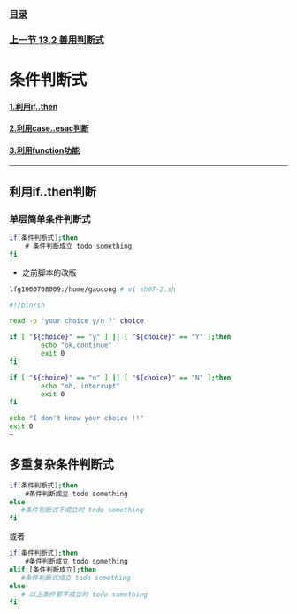 ### [目录](https://github.com/Letitmiss/Linux-learning/blob/master/README.md)
### [上一节 13.2 善用判断式 ](https://github.com/Letitmiss/Linux-learning/blob/master/blog/13.2shellscript.md)
# 条件判断式

#### [1.利用if..then]()
#### [2.利用case..esac判断]()
#### [3.利用function功能]()

-----
## 利用if..then判断

### 单层简单条件判断式
```bash
if[条件判断式];then
    # 条件判断成立 todo something
fi
```
* 之前脚本的改版
```bash
lfg1000708009:/home/gaocong # vi sh07-2.sh 

#!/bin/sh

read -p "your choice y/n ?" choice

if [ "${choice}" == "y" ] || [ "${choice}" == "Y" ];then
        echo "ok,continue" 
        exit 0
fi

if [ "${choice}" == "n" ] || [ "${choice}" == "N" ];then
        echo "oh, interrupt" 
        exit 0
fi

echo "I don't know your choice !!" 
exit 0
~        
```
## 多重复杂条件判断式
```bash
if[条件判断式];then
    #条件判断成立 todo something
else
   #条件判断式不成立时 todo something
fi
```
或者
```bash
if[条件判断式];then
    #条件判断成立 todo something
elif [条件判断成立];then
   #条件判断式成立 todo something
else 
   # 以上条件都不成立时 todo something
fi
